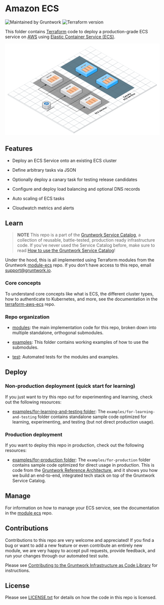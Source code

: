 # Amazon ECS

![Maintained by Gruntwork](https://img.shields.io/badge/maintained%20by-gruntwork.io-%235849a6.svg)
![Terraform version](https://img.shields.io/badge/tf-%3E%3D1.0.0-blue.svg)

This folder contains [Terraform](https://www.terraform.io) code to deploy a production-grade ECS service on [AWS](https://aws.amazon.com) using
[Elastic
Container Service (ECS)](https://docs.aws.amazon.com/AmazonECS/latest/developerguide/Welcome.html).

![ECS architecture](/_docs/ecs-architecture.png?raw=true)

## Features

- Deploy an ECS Service onto an existing ECS cluster

- Define arbitrary tasks via JSON

- Optionally deploy a canary task for testing release candidates

- Configure and deploy load balancing and optional DNS records

- Auto scaling of ECS tasks

- Cloudwatch metrics and alerts

## Learn

> **NOTE**
This repo is a part of the [Gruntwork Service Catalog](https://github.com/gruntwork-io/terraform-aws-service-catalog/), a collection of reusable, battle-tested, production ready infrastructure code. If you’ve never used the Service Catalog before, make sure to read [How to use the Gruntwork Service Catalog](https://docs.gruntwork.io/reference/services/intro/overview)!

Under the hood, this is all implemented using Terraform modules from the Gruntwork
[module-ecs](https://github.com/gruntwork-io/terraform-aws-ecs) repo. If you don’t have access to this repo, email
<support@gruntwork.io>.

### Core concepts

To understand core concepts like what is ECS, the different cluster types, how to authenticate to Kubernetes, and
more, see the documentation in the
[terraform-aws-ecs](https://github.com/gruntwork-io/terraform-aws-ecs) repo.

### Repo organization

- [modules](/modules): the main implementation code for this repo, broken down into multiple standalone, orthogonal submodules.

- [examples](/examples): This folder contains working examples of how to use the submodules.

- [test](/test): Automated tests for the modules and examples.

## Deploy

### Non-production deployment (quick start for learning)

If you just want to try this repo out for experimenting and learning, check out the following resources:

- [examples/for-learning-and-testing folder](/examples/for-learning-and-testing): The
`examples/for-learning-and-testing` folder contains standalone sample code optimized for learning, experimenting, and testing (but not direct production usage).

### Production deployment

If you want to deploy this repo in production, check out the following resources:

- [examples/for-production folder](/examples/for-production): The `examples/for-production` folder contains sample code optimized for direct usage in production. This is code from the [Gruntwork Reference Architecture](https://gruntwork.io/reference-architecture), and it shows you how we build an end-to-end, integrated tech stack on top of the Gruntwork Service Catalog.

## Manage

For information on how to manage your ECS service, see the documentation in the
[module ecs](https://github.com/gruntwork-io/terraform-aws-ecs) repo.

## Contributions

Contributions to this repo are very welcome and appreciated! If you find a bug or want to add a new feature or even contribute an entirely new module, we are very happy to accept pull requests, provide feedback, and run your changes through our automated test suite.

Please see [Contributing to the Gruntwork Infrastructure as Code Library](https://gruntwork.io/guides/foundations/how-to-use-gruntwork-infrastructure-as-code-library/#contributing-to-the-gruntwork-infrastructure-as-code-library) for instructions.

## License

Please see [LICENSE.txt](/LICENSE.txt) for details on how the code in this repo is licensed.
